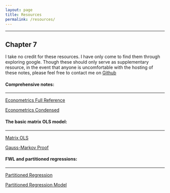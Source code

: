 ```yaml
---
layout: page
title: Resources
permalink: /resources/
---
```




-----
## Chapter 7 

I take no credit for these resources. I have only come to find them through exploring google. Though these should only serve as supplementary resource, in the event that anyone is uncomfortable with the hosting of these notes, please feel free to contact me on [Github](https://github.com/MatthewRGonzalez)



#### Comprehensive notes:
------

[Econometrics Full Reference](https://matthewrgonzalez.github.io/Econometric/Files/REFERENCES/Econometrics2005.pdf)

[Econometrics Condensed](https://matthewrgonzalez.github.io/Econometric/Files/REFERENCES/Econometrics%20Condensed.pdf)


#### The basic matrix OLS model:
----
[Matrix OLS](https://matthewrgonzalez.github.io/Econometric/Files/REFERENCES/MATRIX%20OLS%20(CHAP%207).pdf)

[Gauss-Markov Proof](https://matthewrgonzalez.github.io/Econometric/Files/REFERENCES/GAUSS-MARKOV%20PROOF.pdf)



#### FWL and partitioned regressions:
----

[Partitioned Regression](https://matthewrgonzalez.github.io/Econometric/Files/REFERENCES/Partitioned%20Regression.pdf)


[Partitioned Regression Model](https://matthewrgonzalez.github.io/Econometric/Files/REFERENCES/PARTIMOD.pdf)






